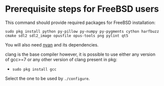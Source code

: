 # Prerequisite steps for FreeBSD users

This command should provide required packages for FreeBSD installation:

`sudo pkg install python py-pillow py-numpy py-pygments cython harfbuzz cmake sdl2 sdl2_image opusfile opus-tools png pylint qt5`

You will also need [nyan](https://github.com/SFTtech/nyan/blob/master/doc/building.md) and its dependencies.

clang is the base compiler however, it is possible to use either any version of gcc>=7 or any other version of clang present in pkg:
 - `sudo pkg install gcc`

Select the one to be used by `./configure`.
